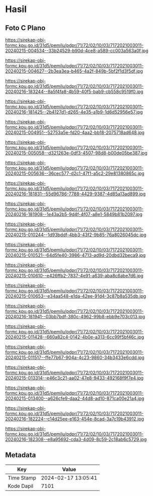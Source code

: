 # Hasil

## Foto C Plano

https://sirekap-obj-formc.kpu.go.id/31d5/pemilu/pdpr/71/72/02/10/03/7172021003011-20240215-004534--33b24529-b90d-4ce8-a589-cc003a563a0f.jpg

https://sirekap-obj-formc.kpu.go.id/31d5/pemilu/pdpr/71/72/02/10/03/7172021003011-20240215-004627--2b3ea3ea-b465-4a2f-849b-5bf2f1d3f5df.jpg

https://sirekap-obj-formc.kpu.go.id/31d5/pemilu/pdpr/71/72/02/10/03/7172021003011-20240216-183244--8a5f4fa8-4b59-40f5-bab9-cb558c9519f0.jpg

https://sirekap-obj-formc.kpu.go.id/31d5/pemilu/pdpr/71/72/02/10/03/7172021003011-20240216-181425--2b4127d1-d265-4e35-a1b9-1d6d52956e57.jpg

https://sirekap-obj-formc.kpu.go.id/31d5/pemilu/pdpr/71/72/02/10/03/7172021003011-20240215-004951--52753a5e-fd20-4aa2-bb18-2075718ad648.jpg

https://sirekap-obj-formc.kpu.go.id/31d5/pemilu/pdpr/71/72/02/10/03/7172021003011-20240215-005058--d321263e-0df3-4507-98d8-b00de05be387.jpg

https://sirekap-obj-formc.kpu.go.id/31d5/pemilu/pdpr/71/72/02/10/03/7172021003011-20240215-005636--36cec577-d2c1-47f1-a5c2-29e81380865c.jpg

https://sirekap-obj-formc.kpu.go.id/31d5/pemilu/pdpr/71/72/02/10/03/7172021003011-20240216-181831--55d96786-7788-4429-9387-4d85a13ad899.jpg

https://sirekap-obj-formc.kpu.go.id/31d5/pemilu/pdpr/71/72/02/10/03/7172021003011-20240216-181908--1e43a2b5-9d4f-4f07-a8e1-5849b81b2097.jpg

https://sirekap-obj-formc.kpu.go.id/31d5/pemilu/pdpr/71/72/02/10/03/7172021003011-20240215-010244--1d93bddf-4bb3-43f2-9b85-76a8026045dc.jpg

https://sirekap-obj-formc.kpu.go.id/31d5/pemilu/pdpr/71/72/02/10/03/7172021003011-20240215-010521--64d5fe40-3986-4713-ad9d-20dbd32beca9.jpg

https://sirekap-obj-formc.kpu.go.id/31d5/pemilu/pdpr/71/72/02/10/03/7172021003011-20240215-010610--e426ffb2-7837-4e91-a639-aba8c6abe7d6.jpg

https://sirekap-obj-formc.kpu.go.id/31d5/pemilu/pdpr/71/72/02/10/03/7172021003011-20240215-010653--e34aa548-e1da-42ee-91d4-3c87b8a535db.jpg

https://sirekap-obj-formc.kpu.go.id/31d5/pemilu/pdpr/71/72/02/10/03/7172021003011-20240216-181941--03bb7bdf-380c-4962-99b8-ebb9e703c013.jpg

https://sirekap-obj-formc.kpu.go.id/31d5/pemilu/pdpr/71/72/02/10/03/7172021003011-20240215-011428--660a82c4-0142-4b0e-a313-6cc99f5bf46c.jpg

https://sirekap-obj-formc.kpu.go.id/31d5/pemilu/pdpr/71/72/02/10/03/7172021003011-20240215-011517--ffe77b67-904a-4c23-9860-34b3433e6cdd.jpg

https://sirekap-obj-formc.kpu.go.id/31d5/pemilu/pdpr/71/72/02/10/03/7172021003011-20240215-013314--e46c3c21-aa02-47e8-9433-492168f9f7e4.jpg

https://sirekap-obj-formc.kpu.go.id/31d5/pemilu/pdpr/71/72/02/10/03/7172021003011-20240215-013400--a626cfe9-daa2-44d8-ad10-871ca00e21a4.jpg

https://sirekap-obj-formc.kpu.go.id/31d5/pemilu/pdpr/71/72/02/10/03/7172021003011-20240216-182224--c14d25ee-e163-454e-8cad-3a7c19b43912.jpg

https://sirekap-obj-formc.kpu.go.id/31d5/pemilu/pdpr/71/72/02/10/03/7172021003011-20240216-182308--e8a95692-cda3-4d09-8c59-2c18ab6c5729.jpg


## Metadata

| Key        | Value               |
| ---------- | ------------------- |
| Time Stamp | 2024-02-17 13:05:41 |
| Kode Dapil | 7101                |



